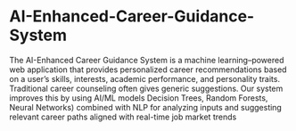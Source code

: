 # AI-Enhanced-Career-Guidance-System
The AI-Enhanced Career Guidance System is a machine learning–powered web application that provides personalized career recommendations based on a user’s skills, interests, academic performance, and personality traits.  Traditional career counseling often gives generic suggestions. Our system improves this by using AI/ML models Decision Trees, Random Forests, Neural Networks) combined with NLP for analyzing inputs and suggesting relevant career paths aligned with real-time job market trends
